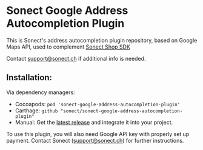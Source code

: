# Sonect Google Address Autocompletion Plugin
This is Sonect's address autocompletion plugin repository, based on Google Maps API, used to complement [Sonect Shop SDK](https://github.com/sonect/sonect-shop-sdk-ios)

Contact support@sonect.ch if additional info is needed.

## Installation: 

Via dependency managers:
- Cocoapods: `pod 'sonect-google-address-autocompletion-plugin'`
- Carthage: `github "sonect/sonect-google-address-autocompletion-plugin"`
- Manual: Get the [latest release](https://github.com/sonect/sonect-google-address-autocompletion-plugin/releases/latest) and integrate it into your project. 

To use this plugin, you will also need Google API key with properly set up payment.
Contact Sonect (support@sonect.ch) for further instructions. 
